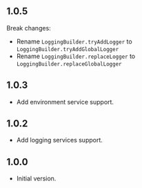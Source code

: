 ## 1.0.5

Break changes:

- Rename `LoggingBuilder.tryAddLogger` to `LoggingBuilder.tryAddGlobalLogger`
- Rename `LoggingBuilder.replaceLogger` to `LoggingBuilder.replaceGlobalLogger`

## 1.0.3

- Add environment service support.

## 1.0.2

- Add logging services support.

## 1.0.0

- Initial version.
